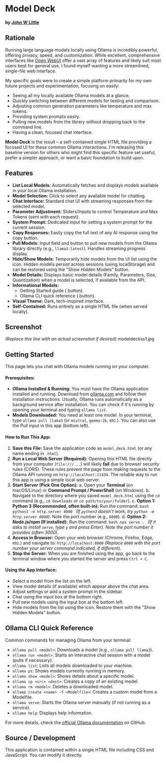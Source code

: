 # Model Deck

**by [John W Little](https://johnwlittle.com)**

## Rationale

Running large language models locally using Ollama is incredibly powerful, offering privacy, speed, and customization. While excellent, comprehensive interfaces like [Open WebUI](https://github.com/open-webui/open-webui) offer a vast array of features and likely suit most users best for general use, I found myself wanting a more streamlined, single-file web interface.

My specific goals were to create a simple platform primarily for my own future projects and experimentation, focusing on easily:

* Seeing all my locally available Ollama models at a glance.
* Quickly switching between different models for testing and comparison.
* Adjusting common generation parameters like temperature and max tokens.
* Providing system prompts easily.
* Pulling new models from the library without dropping back to the command line.
* Having a clean, focused chat interface.

**Model Deck** is the result – a self-contained single HTML file providing a focused UI for these common Ollama interactions. I'm releasing this baseline version for others who might find this specific feature set useful, prefer a simpler approach, or want a basic foundation to build upon.

## Features

* **List Local Models:** Automatically fetches and displays models available in your local Ollama installation.
* **Model Selection:** Click to select any available model for chatting.
* **Chat Interface:** Standard chat UI with streaming responses from the selected model.
* **Parameter Adjustment:** Sliders/Inputs to control Temperature and Max Tokens (sent with each request).
* **System Prompt:** Dedicated input for setting a system prompt for the current session.
* **Copy Responses:** Easily copy the full text of any AI response using the copy button.
* **Pull Models:** Input field and button to pull new models from the Ollama library directly (e.g., `llama3:latest`). Handles streaming progress display.
* **Hide/Show Models:** Temporarily hide models from the UI list using the <i class="fa-solid fa-eye-slash"></i> icon. Hidden models persist across sessions (using localStorage) and can be restored using the "Show Hidden Models" button.
* **Model Details:** Displays basic model details (Family, Parameters, Size, Quantization) when a model is selected, if available from the API.
* **Informational Modals:**
    * Getting Started guide (<i class="fa-solid fa-circle-question"></i> button).
    * Ollama CLI quick reference (<i class="fa-solid fa-terminal"></i> button).
* **Visual Theme:** Dark, tech-inspired interface.
* **Self-Contained:** Runs entirely as a single HTML file (when served locally).

## Screenshot

*(Replace this line with an actual screenshot if desired)*
modeldeckss1.jpg

## Getting Started

This page lets you chat with Ollama models running on your computer.

#### Prerequisites:

* **Ollama Installed & Running:** You must have the Ollama application installed and running. Download from [ollama.com](https://ollama.com) and follow their installation instructions. Usually, Ollama runs automatically as a background service after installation. You can check if it's running by opening your terminal and typing `ollama list`.
* **Models Downloaded:** You need at least one model. In your terminal, type `ollama pull llama3` (or `mistral`, `gemma:2b`, etc.). You can also use the Pull input in this app (bottom left).

#### How to Run This App:

1.  **Save this File:** Save the application code as `model_deck.html` (or any name ending in `.html`).
2.  **Run a Local Web Server (Required):** Opening this HTML file directly from your computer (`file:///...`) will likely **fail** due to browser security rules (CORS). These rules prevent the page from making requests to the Ollama API running on `http://localhost:11434`. The reliable way to run this app is using a simple local web server.
3.  **Start Server (Pick One Option):**
    a.  Open your **Terminal** (on macOS/Linux) or **Command Prompt / PowerShell** (on Windows).
    b.  Navigate to the directory where you saved `model_deck.html` using the `cd` command (e.g., `cd Downloads` or `cd path/to/your/folder`).
    c.  **Option 1: Python 3 (Recommended, often built-in):**
        Run the command:
        ```bash
        python3 -m http.server 8000
        ```
        *(If `python3` doesn't work, try `python -m http.server 8000`)*. Note the port number (e.g., `8000`).
    d.  **Option 2: Node.js/npm (If installed):**
        Run the command:
        ```bash
        npx serve .
        ```
        *(If it asks to install `serve`, type `y` and press Enter). Note the port number it provides (often 3000).*
4.  **Access in Browser:** Open your web browser (Chrome, Firefox, Edge, etc.) and navigate to:
    `http://localhost:8000`
    *(Replace `8000` with the port number your server command indicated, if different)*.
5.  **Stop the Server:** When you are finished using the app, go back to the terminal window where you started the server and press `Ctrl + C`.

#### Using the App Interface:

* Select a model from the list on the left.
* View model details (if available) which appear above the chat area.
* Adjust settings or add a system prompt in the sidebar.
* Chat using the input box at the bottom right.
* Pull new models using the input box at the bottom left.
* Hide models from the list using the <i class="fa-solid fa-eye-slash"></i> icon. Restore them with the "Show Hidden Models" button.

## Ollama CLI Quick Reference

Common commands for managing Ollama from your terminal:

* `ollama pull <model>`: Downloads a model (e.g., `ollama pull llama3`).
* `ollama run <model>`: Starts an interactive chat session with a model (pulls if necessary).
* `ollama list`: Lists all models downloaded to your machine.
* `ollama ps`: Shows models currently running in memory.
* `ollama show <model>`: Shows details about a specific model.
* `ollama cp <src> <dest>`: Creates a copy of an existing model.
* `ollama rm <model>`: Deletes a downloaded model.
* `ollama create <name> -f <Modelfile>`: Creates a custom model from a Modelfile.
* `ollama serve`: Starts the Ollama server manually (if not running as a service).
* `ollama help`: Displays help information.

For more details, check the [official Ollama documentation](https://github.com/ollama/ollama) on GitHub.

## Source / Development

This application is contained within a single HTML file including CSS and JavaScript. You can modify it directly.

